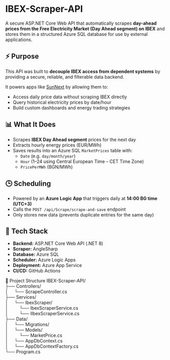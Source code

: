 # IBEX-Scraper-API

A secure ASP.NET Core Web API that automatically scrapes **day-ahead prices from the Free Electricity Market (Day Ahead segment) on IBEX** and stores them in a structured Azure SQL database for use by external applications.

## ⚡ Purpose

This API was built to **decouple IBEX access from dependent systems** by providing a secure, reliable, and filterable data backend.

It powers apps like [SunNext](https://github.com/JacksonJS12/SunNext) by allowing them to:
- Access daily price data without scraping IBEX directly
- Query historical electricity prices by date/hour
- Build custom dashboards and energy trading strategies

## 📊 What It Does

- Scrapes **IBEX Day Ahead segment** prices for the next day
- Extracts hourly energy prices (EUR/MWh)
- Saves results into an Azure SQL `MarketPrices` table with:
  - `Date` (e.g. `day/month/year`)
  - `Hour` (1–24 using Central European Time – CET Time Zone)
  - `PricePerMWh` (BGN/MWh)

## 🕒 Scheduling

- Powered by an **Azure Logic App** that triggers daily at **14:00 BG time (UTC+3)**
- Calls the `POST /api/Scrape/scrape-and-save` endpoint
- Only stores new data (prevents duplicate entries for the same day)

## 🧱 Tech Stack

- **Backend:** ASP.NET Core Web API (.NET 8)
- **Scraper:** AngleSharp
- **Database:** Azure SQL
- **Scheduler:** Azure Logic Apps
- **Deployment:** Azure App Service
- **CI/CD:** GitHub Actions

📁 Project Structure
IBEX-Scraper-API/ <br/>
├── Controllers/ <br/>
│     └── ScrapeController.cs <br/>
├── Services/ <br/>
│     └── IbexScraper/ <br/>
│         └── IbexScraperService.cs <br/>
│         └── IIbexScraperService.cs <br/>
├── Data/ <br/>
│     └── Migrations/ <br/>
│     └── Models/ <br/>
│         └── MarketPrice.cs <br/>
│     └── AppDbContext.cs <br/>
│     └── AppDbContextFactory.cs <br/>
└── Program.cs <br/>

